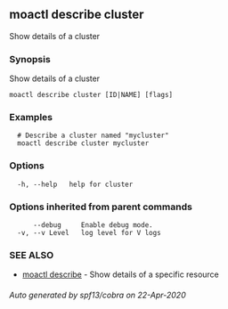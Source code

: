 ## moactl describe cluster

Show details of a cluster

### Synopsis

Show details of a cluster

```
moactl describe cluster [ID|NAME] [flags]
```

### Examples

```
  # Describe a cluster named "mycluster"
  moactl describe cluster mycluster
```

### Options

```
  -h, --help   help for cluster
```

### Options inherited from parent commands

```
      --debug     Enable debug mode.
  -v, --v Level   log level for V logs
```

### SEE ALSO

* [moactl describe](moactl_describe.md)	 - Show details of a specific resource

###### Auto generated by spf13/cobra on 22-Apr-2020
